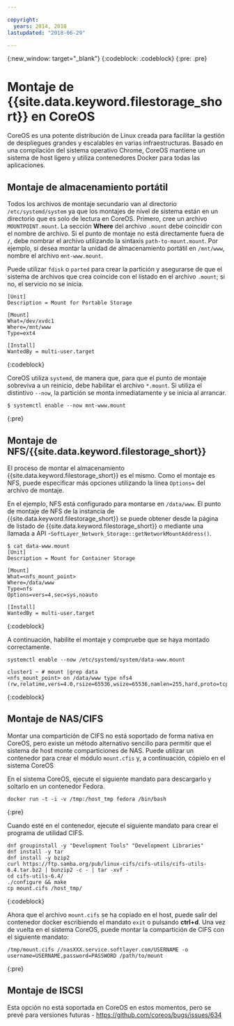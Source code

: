 ```yaml
---

copyright:
  years: 2014, 2018
lastupdated: "2018-06-29"

---
```

{:new_window: target="_blank"}
{:codeblock: .codeblock}
{:pre: .pre}

# Montaje de {{site.data.keyword.filestorage_short}} en CoreOS

CoreOS es una potente distribución de Linux creada para facilitar la gestión de despliegues grandes y escalables en varias infraestructuras. Basado en una compilación del sistema operativo Chrome, CoreOS mantiene un sistema de host ligero y utiliza contenedores Docker para todas las aplicaciones.

## Montaje de almacenamiento portátil

Todos los archivos de montaje secundario van al directorio `/etc/systemd/system` ya que los montajes de nivel de sistema están en un directorio que es solo de lectura en CoreOS. Primero, cree un archivo `MOUNTPOINT.mount`. La sección **Where** del archivo `.mount` debe coincidir con el nombre de archivo. Si el punto de montaje no está directamente fuera de `/`, debe nombrar el archivo utilizando la sintaxis `path-to-mount.mount`. Por ejemplo, si desea montar la unidad de almacenamiento portátil en `/mnt/www`, nombre el archivo `mnt-www.mount`.

Puede utilizar `fdisk` o `parted` para crear la partición y asegurarse de que el sistema de archivos que crea coincide con el listado en el archivo `.mount`; si no, el servicio no se inicia.


```
[Unit]
Description = Mount for Portable Storage

[Mount]
What=/dev/xvdc1
Where=/mnt/www
Type=ext4

[Install]
WantedBy = multi-user.target
```
{:codeblock}


CoreOS utiliza `systemd`, de manera que, para que el punto de montaje sobreviva a un reinicio, debe habilitar el archivo `*.mount`. Si utiliza el distintivo `--now`, la partición se monta inmediatamente y se inicia al arrancar.

```
$ systemctl enable --now mnt-www.mount
```
{:pre}

## Montaje de NFS/{{site.data.keyword.filestorage_short}}

El proceso de montar el almacenamiento {{site.data.keyword.filestorage_short}} es el mismo. Como el montaje es NFS, puede especificar más opciones utilizando la línea `Options=` del archivo de montaje. 

En el ejemplo, NFS está configurado para montarse en `/data/www`. El punto de montaje de NFS de la instancia de {{site.data.keyword.filestorage_short}} se puede obtener desde la página de listado de {{site.data.keyword.filestorage_short}} o mediante una llamada a API -`SoftLayer_Network_Storage::getNetworkMountAddress()`.

```
$ cat data-www.mount
[Unit]
Description = Mount for Container Storage

[Mount]
What=<nfs_mount_point>
Where=/data/www
Type=nfs
Options=vers=4,sec=sys,noauto

[Install]
WantedBy = multi-user.target
```
{:codeblock}

A continuación, habilite el montaje y compruebe que se haya montado correctamente.

```
systemctl enable --now /etc/systemd/system/data-www.mount

cluster1 ~ # mount |grep data
<nfs_mount_point> on /data/www type nfs4 (rw,relatime,vers=4.0,rsize=65536,wsize=65536,namlen=255,hard,proto=tcp,port=0,timeo=600,retrans=2,sec=sys,clientaddr=10.81.x.x,local_lock=none,addr=10.1.x.x)
```
{:codeblock}
 
## Montaje de NAS/CIFS

Montar una compartición de CIFS no está soportado de forma nativa en CoreOS, pero existe un método alternativo sencillo para permitir que el sistema de host monte comparticiones de NAS. Puede utilizar un contenedor para crear el módulo `mount.cfis` y, a continuación, cópielo en el sistema CoreOS
 
En el sistema CoreOS, ejecute el siguiente mandato para descargarlo y soltarlo en un contenedor Fedora.

```
docker run -t -i -v /tmp:/host_tmp fedora /bin/bash
```
{:pre}
 
Cuando esté en el contenedor, ejecute el siguiente mandato para crear el programa de utilidad CIFS.

```
dnf groupinstall -y "Development Tools" "Development Libraries"
dnf install -y tar
dnf install -y bzip2
curl https://ftp.samba.org/pub/linux-cifs/cifs-utils/cifs-utils-6.4.tar.bz2 | bunzip2 -c - | tar -xvf -
cd cifs-utils-6.4/
./configure && make
cp mount.cifs /host_tmp/
```
{:codeblock}
 
Ahora que el archivo `mount.cifs` se ha copiado en el host, puede salir del contenedor docker escribiendo el mandato `exit` o pulsando **ctrl+d**. Una vez de vuelta en el sistema CoreOS, puede montar la compartición de CIFS con el siguiente mandato: 
```
/tmp/mount.cifs //nasXXX.service.softlayer.com/USERNAME -o username=USERNAME,password=PASSWORD /path/to/mount
```
{:pre}
 
## Montaje de ISCSI

Esta opción no está soportada en CoreOS en estos momentos, pero se prevé para versiones futuras - https://github.com/coreos/bugs/issues/634
